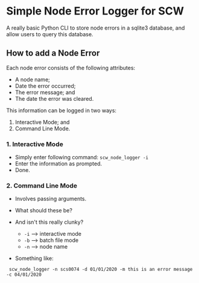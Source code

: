 # Simple Node Error Logger for SCW

A really basic Python CLI to store node errors in a sqlite3 database, and allow users to query this database.

## How to add a Node Error

Each node error consists of the following attributes:

- A node name;
- Date the error occurred;
- The error message; and
- The date the error was cleared.

This information can be logged in two ways:

1. Interactive Mode; and
2. Command Line Mode.


### 1. Interactive Mode

- Simply enter following command: `scw_node_logger -i`
- Enter the information as prompted.
- Done.


### 2. Command Line Mode

- Involves passing arguments.
- What should these be?
- And isn't this really clunky?
  - `-i` --> interactive mode
  - `-b` --> batch file mode
  - `-n` --> node name

- Something like:

```
 scw_node_logger -n scs0074 -d 01/01/2020 -m this is an error message -c 04/01/2020
```
